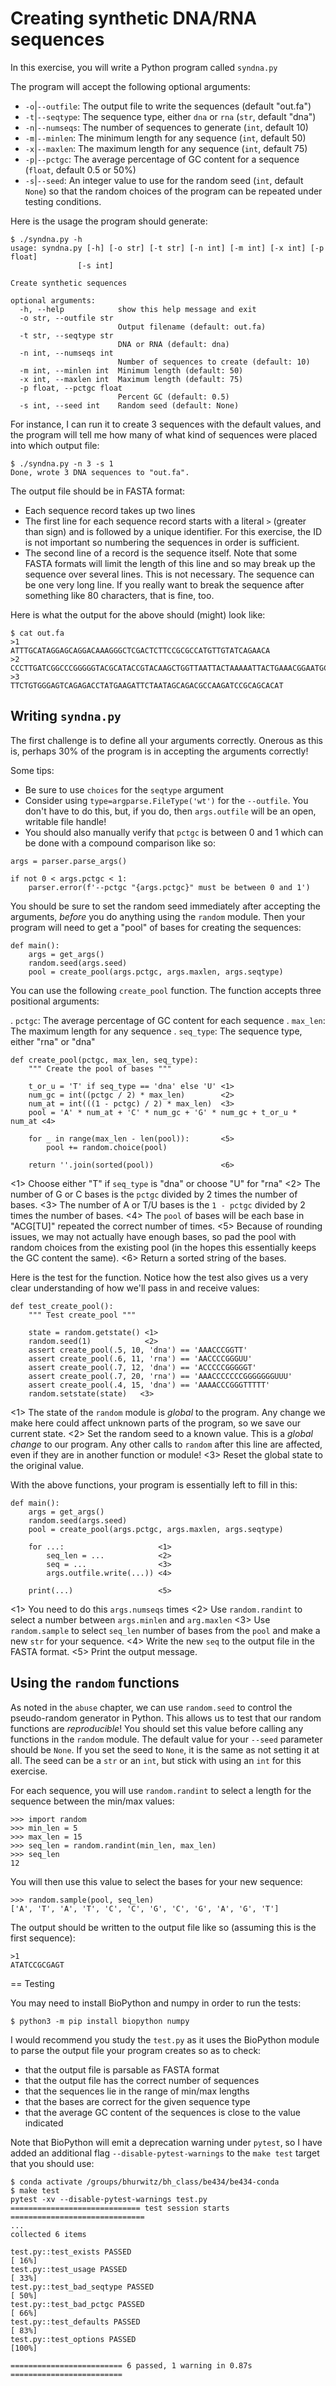 # Creating synthetic DNA/RNA sequences

In this exercise, you will write a Python program called `syndna.py`

The program will accept the following optional arguments:

* `-o`|`--outfile`: The output file to write the sequences (default "out.fa")
* `-t`|`--seqtype`: The sequence type, either `dna` or `rna` (`str`, default "dna")
* `-n`|`--numseqs`: The number of sequences to generate (`int`, default 10)
* `-m`|`--minlen`: The minimum length for any sequence (`int`, default 50)
* `-x`|`--maxlen`: The maximum length for any sequence (`int`, default 75)
* `-p`|`--pctgc`: The average percentage of GC content for a sequence (`float`, default 0.5 or 50%)
* `-s`|`--seed`: An integer value to use for the random seed (`int`, default `None`) so that the random choices of the program can be repeated under testing conditions.

Here is the usage the program should generate:

```
$ ./syndna.py -h
usage: syndna.py [-h] [-o str] [-t str] [-n int] [-m int] [-x int] [-p float]
               [-s int]

Create synthetic sequences

optional arguments:
  -h, --help            show this help message and exit
  -o str, --outfile str
                        Output filename (default: out.fa)
  -t str, --seqtype str
                        DNA or RNA (default: dna)
  -n int, --numseqs int
                        Number of sequences to create (default: 10)
  -m int, --minlen int  Minimum length (default: 50)
  -x int, --maxlen int  Maximum length (default: 75)
  -p float, --pctgc float
                        Percent GC (default: 0.5)
  -s int, --seed int    Random seed (default: None)
```

For instance, I can run it to create 3 sequences with the default values, and the program will tell me how many of what kind of sequences were placed into which output file:

```
$ ./syndna.py -n 3 -s 1
Done, wrote 3 DNA sequences to "out.fa".
```

The output file should be in FASTA format:

* Each sequence record takes up two lines
* The first line for each sequence record starts with a literal `>` (greater than sign) and is followed by a unique identifier. For this exercise, the ID is not important so numbering the sequences in order is sufficient.
* The second line of a record is the sequence itself. Note that some FASTA formats will limit the length of this line and so may break up the sequence over several lines. This is not necessary. The sequence can be one very long line. If you really want to break the sequence after something like 80 characters, that is fine, too.

Here is what the output for the above should (might) look like:

```
$ cat out.fa
>1
ATTTGCATAGGAGCAGGACAAAGGGCTCGACTCTTCCGCGCCATGTTGTATCAGAACA
>2
CCCTTGATCGGCCCGGGGGTACGCATACCGTACAAGCTGGTTAATTACTAAAAATTACTGAAACGGAATGC
>3
TTCTGTGGGAGTCAGAGACCTATGAAGATTCTAATAGCAGACGCCAAGATCCGCAGCACAT
```

## Writing `syndna.py`

The first challenge is to define all your arguments correctly.
Onerous as this is, perhaps 30% of the program is in accepting the arguments correctly!

Some tips:

* Be sure to use `choices` for the `seqtype` argument
* Consider using `type=argparse.FileType('wt')` for the `--outfile`. You don't have to do this, but, if you do, then `args.outfile` will be an open, writable file handle!
* You should also manually verify that `pctgc` is between 0 and 1 which can be done with a compound comparison like so:

```
args = parser.parse_args()

if not 0 < args.pctgc < 1:
    parser.error(f'--pctgc "{args.pctgc}" must be between 0 and 1')
```

You should be sure to set the random seed immediately after accepting the arguments, _before_ you do anything using the `random` module.
Then your program will need to get a "pool" of bases for creating the sequences:

```
def main():
    args = get_args()
    random.seed(args.seed)
    pool = create_pool(args.pctgc, args.maxlen, args.seqtype)
```

You can use the following `create_pool` function.
The function accepts three positional arguments:

. `pctgc`: The average percentage of GC content for each sequence
. `max_len`: The maximum length for any sequence
. `seq_type`: The sequence type, either "rna" or "dna"

```
def create_pool(pctgc, max_len, seq_type):
    """ Create the pool of bases """

    t_or_u = 'T' if seq_type == 'dna' else 'U' <1>
    num_gc = int((pctgc / 2) * max_len)        <2>
    num_at = int(((1 - pctgc) / 2) * max_len)  <3>
    pool = 'A' * num_at + 'C' * num_gc + 'G' * num_gc + t_or_u * num_at <4>

    for _ in range(max_len - len(pool)):       <5>
        pool += random.choice(pool)

    return ''.join(sorted(pool))               <6>
```

<1> Choose either "T" if `seq_type` is "dna" or choose "U" for "rna"
<2> The number of G or C bases is the `pctgc` divided by 2 times the number of bases.
<3> The number of A or T/U bases is the `1 - pctgc` divided by 2 times the number of bases.
<4> The `pool` of bases will be each base in "ACG[TU]" repeated the correct number of times.
<5> Because of rounding issues, we may not actually have enough bases, so pad the pool with random choices from the existing pool (in the hopes this essentially keeps the GC content the same).
<6> Return a sorted string of the bases.

Here is the test for the function.
Notice how the test also gives us a very clear understanding of how we'll pass in and receive values:

```
def test_create_pool():
    """ Test create_pool """

    state = random.getstate() <1>
	random.seed(1)            <2>
    assert create_pool(.5, 10, 'dna') == 'AAACCCGGTT'
    assert create_pool(.6, 11, 'rna') == 'AACCCCGGGUU'
    assert create_pool(.7, 12, 'dna') == 'ACCCCCGGGGGT'
    assert create_pool(.7, 20, 'rna') == 'AAACCCCCCCGGGGGGGUUU'
    assert create_pool(.4, 15, 'dna') == 'AAAACCCGGGTTTTT'
    random.setstate(state)   <3>
```

<1> The state of the `random` module is _global_ to the program. Any change we make here could affect unknown parts of the program, so we save our current state.
<2> Set the random seed to a known value. This is a _global change_ to our program. Any other calls to `random` after this line are affected, even if they are in another function or module!
<3> Reset the global state to the original value.

With the above functions, your program is essentially left to fill in this:

```
def main():
    args = get_args()
    random.seed(args.seed)
    pool = create_pool(args.pctgc, args.maxlen, args.seqtype)

    for ...:                     <1>
        seq_len = ...            <2>
        seq = ...                <3>
        args.outfile.write(...)) <4>

    print(...)                   <5>
```

<1> You need to do this `args.numseqs` times
<2> Use `random.randint` to select a number between `args.minlen` and `arg.maxlen`
<3> Use `random.sample` to select `seq_len` number of bases from the `pool` and make a new `str` for your sequence.
<4> Write the new `seq` to the output file in the FASTA format.
<5> Print the output message.

## Using the `random` functions

As noted in the `abuse` chapter, we can use `random.seed` to control the pseudo-random generator in Python.
This allows us to test that our random functions are _reproducible_!
You should set this value before calling any functions in the `random` module.
The default value for your `--seed` parameter should be `None`.
If you set the seed to `None`, it is the same as not setting it at all.
The seed can be a `str` or an `int`, but stick with using an `int` for this exercise.

For each sequence, you will use `random.randint` to select a length for the sequence between the min/max values:

```
>>> import random
>>> min_len = 5
>>> max_len = 15
>>> seq_len = random.randint(min_len, max_len)
>>> seq_len
12
```

You will then use this value to select the bases for your new sequence:

```
>>> random.sample(pool, seq_len)
['A', 'T', 'A', 'T', 'C', 'C', 'G', 'C', 'G', 'A', 'G', 'T']
```

The output should be written to the output file like so (assuming this is the first sequence):

```
>1
ATATCCGCGAGT
```

== Testing

You may need to install BioPython and numpy in order to run the tests:

```
$ python3 -m pip install biopython numpy
```

I would recommend you study the `test.py` as it uses the BioPython module to parse the output file your program creates so as to check:

* that the output file is parsable as FASTA format
* that the output file has the correct number of sequences
* that the sequences lie in the range of min/max lengths
* that the bases are correct for the given sequence type
* that the average GC content of the sequences is close to the value indicated

Note that BioPython will emit a deprecation warning under `pytest`, so I have added an additional flag `--disable-pytest-warnings` to the `make test` target that you should use:

```
$ conda activate /groups/bhurwitz/bh_class/be434/be434-conda
$ make test
pytest -xv --disable-pytest-warnings test.py
============================= test session starts ==============================
...
collected 6 items

test.py::test_exists PASSED                                              [ 16%]
test.py::test_usage PASSED                                               [ 33%]
test.py::test_bad_seqtype PASSED                                         [ 50%]
test.py::test_bad_pctgc PASSED                                           [ 66%]
test.py::test_defaults PASSED                                            [ 83%]
test.py::test_options PASSED                                             [100%]

========================= 6 passed, 1 warning in 0.87s =========================
```
